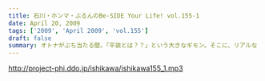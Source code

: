```yaml
---
title: 石川・ホンマ・ぶるんのBe-SIDE Your Life! vol.155-1
date: April 20, 2009
tags: ['2009', 'April 2009', 'vol.155']
draft: false
summary: オトナがぶち当たる壁。「平装とは？？」という大きなギモン。そこに、リアルな「平装」でスタジオに現れてしまったホンマさんに全員の牙がむかれるのであった。NAMAE
---
```


http://project-phi.ddo.jp/ishikawa/ishikawa155_1.mp3